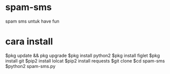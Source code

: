 # spam-sms
spam sms untuk have fun
# cara install
$pkg update && pkg upgrade
$pkg install python2
$pkg install figlet
$pkg install git
$pip2 install lolcat
$pip2 install requests
$git clone
$cd spam-sms
$python2 spam-sms.py
